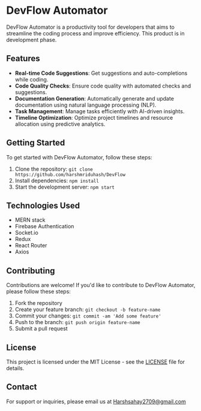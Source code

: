 # DevFlow Automator

DevFlow Automator is a productivity tool for developers that aims to streamline the coding process and improve efficiency. This product is in development phase.

## Features

- **Real-time Code Suggestions**: Get suggestions and auto-completions while coding.
- **Code Quality Checks**: Ensure code quality with automated checks and suggestions.
- **Documentation Generation**: Automatically generate and update documentation using natural language processing (NLP).
- **Task Management**: Manage tasks efficiently with AI-driven insights.
- **Timeline Optimization**: Optimize project timelines and resource allocation using predictive analytics.

## Getting Started

To get started with DevFlow Automator, follow these steps:

1. Clone the repository: `git clone https://github.com/harshmriduhash/DevFlow`
2. Install dependencies: `npm install`
3. Start the development server: `npm start`

## Technologies Used

- MERN stack
- Firebase Authentication
- Socket.io
- Redux
- React Router
- Axios

## Contributing

Contributions are welcome! If you'd like to contribute to DevFlow Automator, please follow these steps:

1. Fork the repository
2. Create your feature branch: `git checkout -b feature-name`
3. Commit your changes: `git commit -am 'Add some feature'`
4. Push to the branch: `git push origin feature-name`
5. Submit a pull request

## License

This project is licensed under the MIT License - see the [LICENSE](LICENSE) file for details.

## Contact

For support or inquiries, please email us at Harshsahay2709@gmail.com

